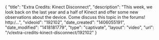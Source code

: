 {
    "title": "Extra Credits: Kinect Disconnect",
    "description": "This week, we look back on the last year and a half of Kinect and offer some new observations about the device. Come discuss this topic in the forums! http:\/...",
    "videoid": "192102",
    "date_created": "1406055191",
    "date_modified": "1418181779",
    "type": "captivate",
    "layout": "video",
    "url": "\/v\/extra-credits-kinect-disconnect\/192102"
}
